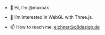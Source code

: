 - 👋 Hi, I’m @maxoak
- 👀 I’m interested in WebGL with Three.js.

- 📫 How to reach me: eichner@o8design.de
